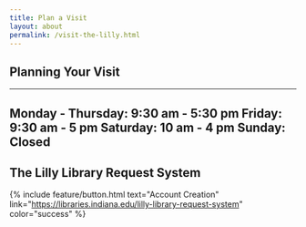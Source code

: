 ```yaml
---
title: Plan a Visit
layout: about
permalink: /visit-the-lilly.html
---
```


## Planning Your Visit ##

---
Monday - Thursday: 9:30 am - 5:30 pm
Friday: 9:30 am - 5 pm
Saturday: 10 am - 4 pm
Sunday: Closed
---

## The Lilly Library Request System



{% include feature/button.html text="Account Creation" link="https://libraries.indiana.edu/lilly-library-request-system" color="success" %}

